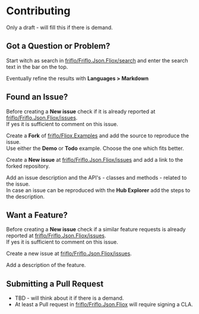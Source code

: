 # Contributing

Only a draft - will fill this if there is demand.


## Got a Question or Problem?

Start witch as search in [friflo/Friflo.Json.Fliox/search](https://github.com/friflo/Friflo.Json.Fliox/search) and enter the search text in the bar on the top.   

Eventually refine the results with **Languages > Markdown**

## Found an Issue?

Before creating a **New issue** check if it is already reported at [friflo/Friflo.Json.Fliox/issues](https://github.com/friflo/Friflo.Json.Fliox/issues).  
If yes it is sufficient to comment on this issue.

Create a **Fork** of [friflo/Fliox.Examples](https://github.com/friflo/Fliox.Examples) and add the source to reproduce the issue.  
Use either the **Demo** or **Todo** example. Choose the one which fits better.  

Create a **New issue** at [friflo/Friflo.Json.Fliox/issues](https://github.com/friflo/Friflo.Json.Fliox/issues) and add a link to the forked repository.  

Add an issue description and the API's - classes and methods - related to the issue.  
In case an issue can be reproduced with the **Hub Explorer** add the steps to the description.


## Want a Feature?

Before creating a **New issue** check if a similar feature requests is already reported at [friflo/Friflo.Json.Fliox/issues](https://github.com/friflo/Friflo.Json.Fliox/issues).  
If yes it is sufficient to comment on this issue.

Create a new issue at [friflo/Friflo.Json.Fliox/issues](https://github.com/friflo/Friflo.Json.Fliox/issues).  

Add a description of the feature.


## Submitting a Pull Request

- TBD - will think about it if there is a demand.
- At least a Pull request in [friflo/Friflo.Json.Fliox](https://github.com/friflo/Friflo.Json.Fliox) will require signing a CLA.


